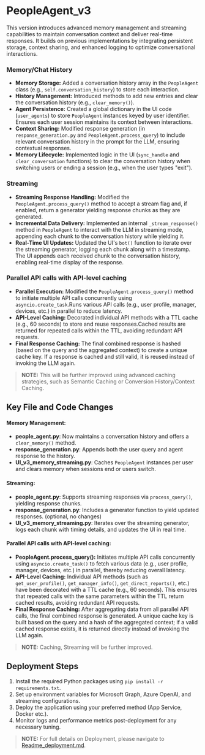 # PeopleAgent_v3

This version introduces advanced memory management and streaming capabilities to maintain conversation context and deliver real-time responses. It builds on previous implementations by integrating persistent storage, context sharing, and enhanced logging to optimize conversational interactions.

### Memory/Chat History

- **Memory Storage:** Added a conversation history array in the `PeopleAgent` class (e.g., `self.conversation_history`) to store each interaction.
- **History Management:** Introduced methods to add new entries and clear the conversation history (e.g., `clear_memory()`).
- **Agent Persistence:** Created a global dictionary in the UI code (`user_agents`) to store `PeopleAgent` instances keyed by user identifier. Ensures each user session maintains its context between interactions.
- **Context Sharing:** Modified response generation (in `response_generation.py` and `PeopleAgent.process_query`) to include relevant conversation history in the prompt for the LLM, ensuring contextual responses.
- **Memory Lifecycle:** Implemented logic in the UI (`sync_handle` and `clear_conversation` functions) to clear the conversation history when switching users or ending a session (e.g., when the user types "exit").

### Streaming

- **Streaming Response Handling:** Modified the `PeopleAgent.process_query()` method to accept a stream flag and, if enabled, return a generator yielding response chunks as they are generated.
- **Incremental Data Delivery:** Implemented an internal `_stream_response()` method in `PeopleAgent` to interact with the LLM in streaming mode, appending each chunk to the conversation history while yielding it.
- **Real-Time UI Updates:** Updated the UI's `bot()` function to iterate over the streaming generator, logging each chunk along with a timestamp.
The UI appends each received chunk to the conversation history, enabling real-time display of the response.

### Parallel API calls with API-level caching

- **Parallel Execution:** Modified the `PeopleAgent.process_query()` method to initiate multiple API calls concurrently using `asyncio.create_task`.Runs various API calls (e.g., user profile, manager, devices, etc.) in parallel to reduce latency.
- **API-Level Caching:** Decorated individual API methods with a TTL cache (e.g., 60 seconds) to store and reuse responses.Cached results are returned for repeated calls within the TTL, avoiding redundant API requests.
- **Final Response Caching:** The final combined response is hashed (based on the query and the aggregated context) to create a unique cache key.
If a response is cached and still valid, it is reused instead of invoking the LLM again.

> **NOTE:** This will be further improved using advanced caching strategies, such as Semantic Caching or Conversion History/Context Caching.


## Key File and Code Changes

#### Memory Management:
- **people_agent.py**: Now maintains a conversation history and offers a `clear_memory()` method.
- **response_generation.py**: Appends both the user query and agent response to the history.
- **UI_v3_memory_streaming.py**: Caches `PeopleAgent` instances per user and clears memory when sessions end or users switch.

#### Streaming:
- **people_agent.py**: Supports streaming responses via `process_query()`, yielding response chunks.
- **response_generation.py**: Includes a generator function to yield updated responses. (optional, no changes)
- **UI_v3_memory_streaming.py**: Iterates over the streaming generator, logs each chunk with timing details, and updates the UI in real time.

#### Parallel API calls with API-level caching:
- **PeopleAgent.process_query():** Initiates multiple API calls concurrently using `asyncio.create_task()` to fetch various data (e.g., user profile, manager, devices, etc.) in parallel, thereby reducing overall latency.
- **API-Level Caching:**  Individual API methods (such as `get_user_profile()`, `get_manager_info()`, `get_direct_reports()`, etc.) have been decorated with a TTL cache (e.g., 60 seconds). This ensures that repeated calls with the same parameters within the TTL return cached results, avoiding redundant API requests.
- **Final Response Caching:**  After aggregating data from all parallel API calls, the final combined response is generated. A unique cache key is built based on the query and a hash of the aggregated context; if a valid cached response exists, it is returned directly instead of invoking the LLM again.

> **NOTE:** Caching, Streaming will be further improved.

## Deployment Steps

1. Install the required Python packages using `pip install -r requirements.txt`.
2. Set up environment variables for Microsoft Graph, Azure OpenAI, and streaming configurations.
3. Deploy the application using your preferred method (App Service, Docker etc.).
4. Monitor logs and performance metrics post-deployment for any necessary tuning.

> **NOTE:** For full details on Deployment, please navigate to [Readme_deployment.md](./Readme_deployment.md).